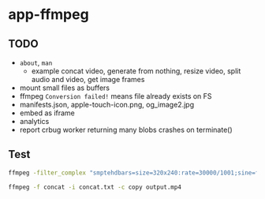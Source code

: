 # app-ffmpeg

## TODO

- `about`, `man`
	- example concat video, generate from nothing, resize video, split audio and video, get image frames
- mount small files as buffers
- ffmpeg `Conversion failed!` means file already exists on FS
- manifests.json, apple-touch-icon.png, og_image2.jpg
- embed as iframe
- analytics
- report crbug worker returning many blobs crashes on terminate()

## Test

```sh
ffmpeg -filter_complex "smptehdbars=size=320x240:rate=30000/1001;sine=frequency=440:sample_rate=48000:beep_factor=2" -c:v libx264 -pix_fmt:v yuv420p -profile:v high -c:a aac -ac 2 -t 5 out.mp4 -movflags +faststart

ffmpeg -f concat -i concat.txt -c copy output.mp4
```

